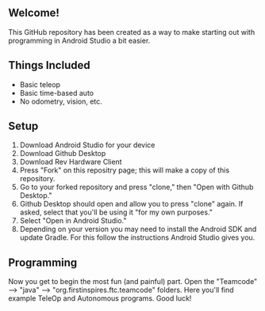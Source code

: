## Welcome!
This GitHub repository has been created as a way to make starting out with programming in Android Studio a bit easier.

## Things Included
- Basic teleop
- Basic time-based auto
- No odometry, vision, etc.
  
## Setup
1. Download Android Studio for your device
2. Download Github Desktop
3. Download Rev Hardware Client
4. Press "Fork" on this repositry page; this will make a copy of this repository.
5. Go to your forked repository and press "clone," then "Open with Github Desktop."
6. Github Desktop should open and allow you to press "clone" again. If asked, select that you'll be using it "for my own purposes."
7. Select "Open in Android Studio."
8. Depending on your version you may need to install the Android SDK and update Gradle. For this follow the instructions Android Studio gives you.

## Programming
Now you get to begin the most fun (and painful) part. Open the "Teamcode" --> "java" --> "org.firstinspires.ftc.teamcode" folders. Here you'll find example TeleOp and Autonomous programs. Good luck!

